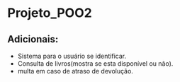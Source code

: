 # Projeto_POO2

## Adicionais:

- Sistema para o usuário se identificar.
- Consulta de livros(mostra se esta disponível ou não).
- multa em caso de atraso de devolução.
  

